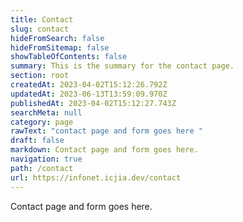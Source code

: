 ```yaml
---
title: Contact
slug: contact
hideFromSearch: false
hideFromSitemap: false
showTableOfContents: false
summary: This is the summary for the contact page.
section: root
createdAt: 2023-04-02T15:12:26.792Z
updatedAt: 2023-06-13T13:59:09.970Z
publishedAt: 2023-04-02T15:12:27.743Z
searchMeta: null
category: page
rawText: "contact page and form goes here "
draft: false
markdown: Contact page and form goes here.
navigation: true
path: /contact
url: https://infonet.icjia.dev/contact
---
```


Contact page and form goes here.

